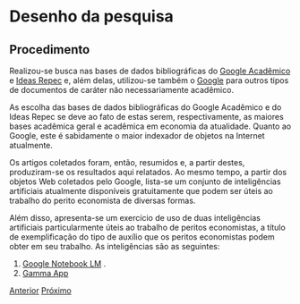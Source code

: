 # Desenho da pesquisa

## Procedimento

Realizou-se busca nas bases de dados bibliográficas do [Google Acadêmico](https://scholar.google.com.br/) e [Ideas Repec](https://ideas.repec.org/) e, além delas, utilizou-se também o [Google](https://www.google.com/?hl=pt_BR&zx=1759332774650&no_sw_cr=1) para outros tipos de documentos de caráter não necessariamente acadêmico.

As escolha das bases de dados bibliográficas do Google Acadêmico e do Ideas Repec se deve ao fato de estas serem, respectivamente, as maiores bases acadêmica geral e acadêmica em economia da atualidade.  Quanto ao Google, este é sabidamente o maior indexador de objetos na Internet atualmente.

Os artigos coletados foram, então, resumidos e, a partir destes, produziram-se os resultados aqui relatados.  Ao mesmo tempo, a partir dos objetos Web coletados pelo Google, lista-se um conjunto de inteligências artificiais atualmente disponíveis gratuitamente que podem ser úteis ao trabalho do perito economista de diversas formas.

Além disso, apresenta-se um exercício de uso de duas inteligências artificiais particularmente úteis ao trabalho de peritos economistas, a título de exemplificação do tipo de auxílio que os peritos economistas podem obter em seu trabalho.  As inteligências são as seguintes:

1. <a href="https://notebooklm.google.com/" target="_blank">Google Notebook LM</a> .
2. <a href="https://gamma.app" target="_blank"> Gamma App </a>


[Anterior](modelo.md)    [Próximo](material_metodos.md)
